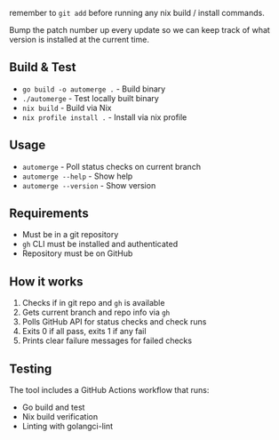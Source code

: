 remember to `git add` before running any nix build / install commands.

Bump the patch number up every update so we can keep track of what version is installed at the current time.

## Build & Test

- `go build -o automerge .` - Build binary
- `./automerge` - Test locally built binary  
- `nix build` - Build via Nix
- `nix profile install .` - Install via nix profile

## Usage

- `automerge` - Poll status checks on current branch
- `automerge --help` - Show help
- `automerge --version` - Show version

## Requirements

- Must be in a git repository
- `gh` CLI must be installed and authenticated
- Repository must be on GitHub

## How it works

1. Checks if in git repo and `gh` is available
2. Gets current branch and repo info via `gh`
3. Polls GitHub API for status checks and check runs
4. Exits 0 if all pass, exits 1 if any fail
5. Prints clear failure messages for failed checks

## Testing

The tool includes a GitHub Actions workflow that runs:
- Go build and test
- Nix build verification  
- Linting with golangci-lint